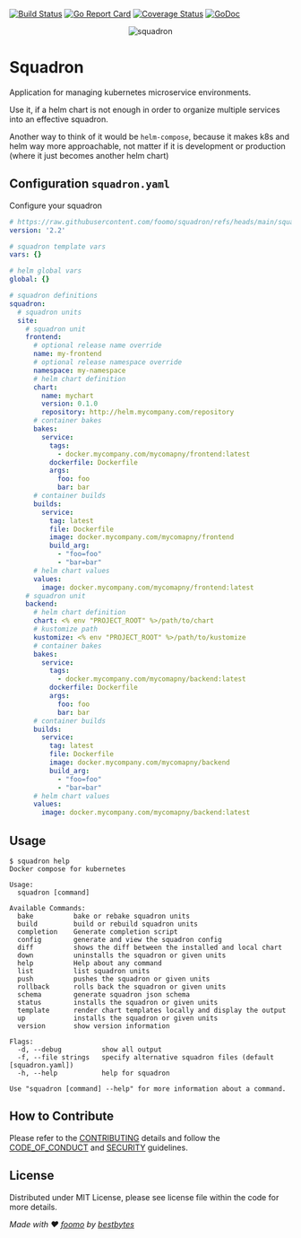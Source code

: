 [![Build Status](https://github.com/foomo/squadron/actions/workflows/pr.yml/badge.svg?branch=main&event=push)](https://github.com/foomo/squadron/actions/workflows/pr.yml)
[![Go Report Card](https://goreportcard.com/badge/github.com/foomo/squadron)](https://goreportcard.com/report/github.com/foomo/squadron)
[![Coverage Status](https://coveralls.io/repos/github/foomo/squadron/badge.svg?branch=main&)](https://coveralls.io/github/foomo/squadron?branch=main)
[![GoDoc](https://godoc.org/github.com/foomo/squadron?status.svg)](https://godoc.org/github.com/foomo/squadron)

<p align="center">
  <img alt="squadron" src=".github/assets/squadron.png"/>
</p>

# Squadron

Application for managing kubernetes microservice environments.

Use it, if a helm chart is not enough in order to organize multiple services into an effective squadron.

Another way to think of it would be `helm-compose`, because it makes k8s and helm way more approachable, not matter if it is development or production (where it just becomes another helm chart)

## Configuration `squadron.yaml`

Configure your squadron

```yaml
# https://raw.githubusercontent.com/foomo/squadron/refs/heads/main/squadron.schema.json
version: '2.2'

# squadron template vars
vars: {}

# helm global vars
global: {}

# squadron definitions
squadron:
  # squadron units
  site:
    # squadron unit
    frontend:
      # optional release name override
      name: my-frontend
      # optional release namespace override
      namespace: my-namespace
      # helm chart definition
      chart:
        name: mychart
        version: 0.1.0
        repository: http://helm.mycompany.com/repository
      # container bakes
      bakes:
        service:
          tags:
            - docker.mycompany.com/mycomapny/frontend:latest
          dockerfile: Dockerfile
          args:
            foo: foo
            bar: bar
      # container builds
      builds:
        service:
          tag: latest
          file: Dockerfile
          image: docker.mycompany.com/mycomapny/frontend
          build_arg:
            - "foo=foo"
            - "bar=bar"
      # helm chart values
      values:
        image: docker.mycompany.com/mycomapny/frontend:latest
    # squadron unit
    backend:
      # helm chart definition
      chart: <% env "PROJECT_ROOT" %>/path/to/chart
      # kustomize path
      kustomize: <% env "PROJECT_ROOT" %>/path/to/kustomize
      # container bakes
      bakes:
        service:
          tags:
            - docker.mycompany.com/mycomapny/backend:latest
          dockerfile: Dockerfile
          args:
            foo: foo
            bar: bar
      # container builds
      builds:
        service:
          tag: latest
          file: Dockerfile
          image: docker.mycompany.com/mycomapny/backend
          build_arg:
            - "foo=foo"
            - "bar=bar"
      # helm chart values
      values:
        image: docker.mycompany.com/mycomapny/backend:latest
```

## Usage

```shell
$ squadron help
Docker compose for kubernetes

Usage:
  squadron [command]

Available Commands:
  bake          bake or rebake squadron units
  build         build or rebuild squadron units
  completion    Generate completion script
  config        generate and view the squadron config
  diff          shows the diff between the installed and local chart
  down          uninstalls the squadron or given units
  help          Help about any command
  list          list squadron units
  push          pushes the squadron or given units
  rollback      rolls back the squadron or given units
  schema        generate squadron json schema
  status        installs the squadron or given units
  template      render chart templates locally and display the output
  up            installs the squadron or given units
  version       show version information

Flags:
  -d, --debug          show all output
  -f, --file strings   specify alternative squadron files (default [squadron.yaml])
  -h, --help           help for squadron

Use "squadron [command] --help" for more information about a command.
```

## How to Contribute

Please refer to the [CONTRIBUTING](.github/CONTRIBUTING.md) details and follow the [CODE_OF_CONDUCT](.github/CODE_OF_CONDUCT.md) and [SECURITY](.github/SECURITY.md) guidelines.

## License

Distributed under MIT License, please see license file within the code for more details.

_Made with ♥ [foomo](https://www.foomo.org) by [bestbytes](https://www.bestbytes.com)_
